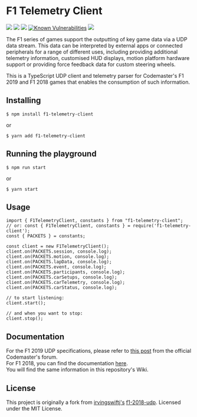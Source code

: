 # F1 Telemetry Client

<img src="https://img.shields.io/npm/v/f1-telemetry-client.svg"> <a  href='https://travis-ci.org/jonybur/f1-telemetry-client' ><img  src='https://travis-ci.org/jonybur/f1-telemetry-client.svg?branch=master'></a> <img  src="https://img.shields.io/github/license/jonybur/f1-telemetry-client.svg"> <a  href="https://snyk.io/test/github/jonybur/f1-telemetry-client?targetFile=package.json"><img  src="https://snyk.io/test/github/jonybur/f1-telemetry-client/badge.svg?targetFile=package.json"  alt="Known Vulnerabilities"  data-canonical-src="https://snyk.io/test/github/jonybur/f1-telemetry-client?targetFile=package.json"  style="max-width:100%;"></a> <a  href="https://github.com/google/gts"><img  src='https://img.shields.io/badge/code%20style-google-blueviolet.svg'></a>

The F1 series of games support the outputting of key game data via a UDP data stream. This data can be interpreted by external apps or connected peripherals for a range of different uses, including providing additional telemetry information, customised HUD displays, motion platform hardware support or providing force feedback data for custom steering wheels.

This is a TypeScript UDP client and telemetry parser for Codemaster's F1 2019 and F1 2018 games that enables the consumption of such information.

## Installing

```
$ npm install f1-telemetry-client
```

or

```
$ yarn add f1-telemetry-client
```

## Running the playground

```
$ npm run start
```

or

```
$ yarn start
```

## Usage

```
import { F1TelemetryClient, constants } from "f1-telemetry-client";
// or: const { F1TelemetryClient, constants } = require('f1-telemetry-client');
const { PACKETS } = constants;

const client = new F1TelemetryClient();
client.on(PACKETS.session, console.log);
client.on(PACKETS.motion, console.log);
client.on(PACKETS.lapData, console.log);
client.on(PACKETS.event, console.log);
client.on(PACKETS.participants, console.log);
client.on(PACKETS.carSetups, console.log);
client.on(PACKETS.carTelemetry, console.log);
client.on(PACKETS.carStatus, console.log);

// to start listening:
client.start();

// and when you want to stop:
client.stop();
```

## Documentation

For the F1 2019 UDP specifications, please refer to [this post](https://forums.codemasters.com/topic/44592-f1-2019-udp-specification/) from the official Codemaster's forum.  
For F1 2018, you can find the documentation [here](https://forums.codemasters.com/discussion/136948/f1-2018-udp-specification).  
You will find the same information in this repository's Wiki.

## License

This project is originally a fork from [irvingswiftj's](https://github.com/irvingswiftj) [f1-2018-udp](https://github.com/irvingswiftj/f1-2018-udp).
Licensed under the MIT License.
